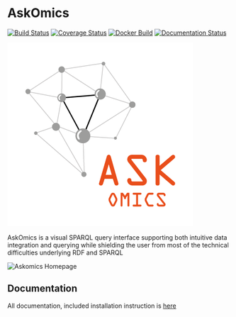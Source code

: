 # AskOmics

[![Build Status](https://travis-ci.org/askomics/askomics.svg?branch=master)](https://travis-ci.org/askomics/askomics)
[![Coverage Status](https://coveralls.io/repos/github/askomics/askomics/badge.svg?branch=master)](https://coveralls.io/github/askomics/askomics?branch=master)
[![Docker Build](https://img.shields.io/docker/pulls/askomics/askomics.svg)](https://hub.docker.com/r/askomics/askomics/)
[![Documentation Status](https://readthedocs.org/projects/askomics/badge/?version=master)](https://askomics.readthedocs.io/en/master/?badge=master)

![Askomics logo](static/askomics.png)

AskOmics is a visual SPARQL query interface supporting both intuitive data integration and querying while shielding the user from most of the technical difficulties underlying RDF and SPARQL

![Askomics Homepage](static/askomics_home.png)

## Documentation

All documentation, included installation instruction is [here](https://askomics.readthedocs.io/en/latest/)
